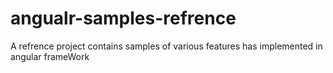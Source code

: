 # angualr-samples-refrence
A refrence project contains samples of various features has implemented in angular frameWork
